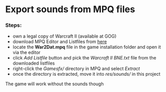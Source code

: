 # Export sounds from MPQ files

### Steps:
- own a legal copy of Warcraft II (available at GOG)
- download MPQ Editor and Listfiles from <a href="http://www.zezula.net/en/mpq/download.html">here</a>
- locate the **War2Dat.mpq** file in the game installation folder and open it via the editor
- click *Add Listfile* button and pick the *Warcraft II BNE.txt* file from the downloaded listfiles
- right-click the *Gamesfx/* directory in MPQ and select *Extract*
- once the directory is extracted, move it into *res/sounds/* in this project

The game will work without the sounds though
